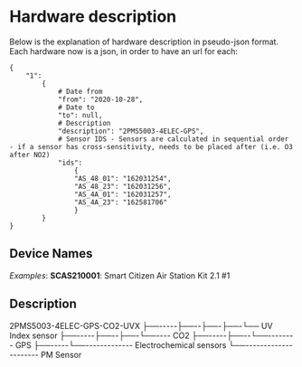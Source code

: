 # Hardware description

Below is the explanation of hardware description in pseudo-json format. Each hardware now is a json, in order to have an url for each:

```
{
    "1":
        {
            # Date from
            "from": "2020-10-28",
            # Date to
            "to": null,
            # Description
            "description": "2PMS5003-4ELEC-GPS",
            # Sensor IDS - Sensors are calculated in sequential order - if a sensor has cross-sensitivity, needs to be placed after (i.e. O3 after NO2)
            "ids":
                {
                "AS_48_01": "162031254",
                "AS_48_23": "162031256",
                "AS_4A_01": "162031257",
                "AS_4A_23": "162581706"
                }
        }
}
```

## Device Names

_Examples_:
**SCAS210001**: Smart Citizen Air Station Kit 2.1 #1

## Description

2PMS5003-4ELEC-GPS-CO2-UVX
   ├──-----├──--├──-├──-└── UV Index sensor
   ├──-----├──--├──-└──---- CO2
   ├──-----├──--└──-------- GPS
   ├──-----└──------------- Electrochemical sensors
   └──--------------------- PM Sensor